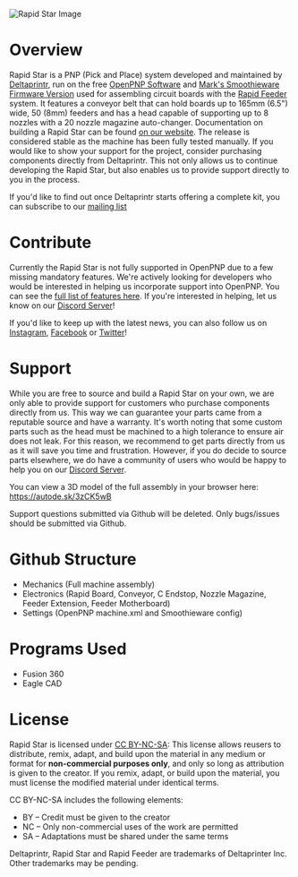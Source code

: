 ![Rapid Star Image](https://23re3128oij2wuxh2nd3ndfi-wpengine.netdna-ssl.com/wp-content/uploads/2021/08/Rapid-Star-Machine-1016x572.png)

# Overview

Rapid Star is a PNP (Pick and Place) system developed and maintained by [Deltaprintr](https://deltaprintr.com), run on the free [OpenPNP Software](https://openpnp.org) and [Mark's Smoothieware Firmware Version](https://makr.zone/smoothieware-new-firmware-for-pnp/500/) used for assembling circuit boards with the [Rapid Feeder](https://www.deltaprintr.com/product/rapid-feeder/) system. It features a conveyor belt that can hold boards up to 165mm (6.5") wide, 50 (8mm) feeders and has a head capable of supporting up to 8 nozzles with a 20 nozzle magazine auto-changer. Documentation on building a Rapid Star can be found [on our website](https://www.deltaprintr.com/docs/rapid-star/). The release is considered stable as the machine has been fully tested manually. If you would like to show your support for the project, consider purchasing components directly from Deltaprintr. This not only allows us to continue developing the Rapid Star, but also enables us to provide support directly to you in the process.

If you'd like to find out once Deltaprintr starts offering a complete kit, you can subscribe to our [mailing list](https://mailchi.mp/ee676e0cfc9f/rapidstar)

# Contribute

Currently the Rapid Star is not fully supported in OpenPNP due to a few missing mandatory features. We're actively looking for developers who would be interested in helping us incorporate support into OpenPNP. You can see the [full list of features here](https://docs.google.com/document/d/1N6ggEopUlor0r7kC39QZDpr8pi3T8QCvNgg1l5aPtP0/edit?usp=sharing). If you're interested in helping, let us know on our [Discord Server](https://discord.gg/t2FcjAU7hC)!

If you'd like to keep up with the latest news, you can also follow us on [Instagram](https://www.instagram.com/deltaprintr/), [Facebook](https://www.facebook.com/Deltaprintr/) or [Twitter](https://twitter.com/deltaprintr)!

# Support

While you are free to source and build a Rapid Star on your own, we are only able to provide support for customers who purchase components directly from us. This way we can guarantee your parts came from a reputable source and have a warranty. It's worth noting that some custom parts such as the head must be machined to a high tolerance to ensure air does not leak. For this reason, we recommend to get parts directly from us as it will save you time and frustration. However, if you do decide to source parts elsewhere, we do have a community of users who would be happy to help you on our [Discord Server](https://discord.gg/t2FcjAU7hC).

You can view a 3D model of the full assembly in your browser here: https://autode.sk/3zCK5wB

Support questions submitted via Github will be deleted. Only bugs/issues should be submitted via Github.

# Github Structure
- Mechanics (Full machine assembly)
- Electronics (Rapid Board, Conveyor, C Endstop, Nozzle Magazine, Feeder Extension, Feeder Motherboard)
- Settings (OpenPNP machine.xml and Smoothieware config)

# Programs Used
- Fusion 360
- Eagle CAD

# License

Rapid Star is licensed under [CC BY-NC-SA](https://creativecommons.org/licenses/by-nc-sa/4.0/): This license allows reusers to distribute, remix, adapt, and build upon the material in any medium or format for **non-commercial purposes only**, and only so long as attribution is given to the creator. If you remix, adapt, or build upon the material, you must license the modified material under identical terms. 

CC BY-NC-SA includes the following elements:

* BY  – Credit must be given to the creator
* NC  – Only non-commercial uses of the work are permitted
* SA  – Adaptations must be shared under the same terms

Deltaprintr, Rapid Star and Rapid Feeder are trademarks of Deltaprinter Inc. Other trademarks may be pending.
